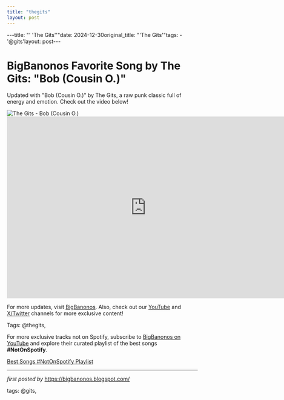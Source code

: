 ```yaml
---
title: "thegits"
layout: post
---
```

---title: "' 'The Gits''"date: 2024-12-30original_title: "'The Gits'"tags:  - '@gits'layout: post---<!-- Title of the Post --><h1 >BigBanonos Favorite Song by The Gits: "Bob (Cousin O.)"</h1> <!-- Introductory Text --><p >Updated with "Bob (Cousin O.)" by The Gits, a raw punk classic full of energy and emotion. Check out the video below!</p> <!-- Featured Image --><div > <img src="https://i.scdn.co/image/ab67616d0000b273e5ced97c47f4f3cb36df275b" alt="The Gits - Bob (Cousin O.)" /></div> <!-- YouTube Video Embed --><div > <iframe width="733" height="480" src="https://www.youtube.com/embed/S2AyszA_gsY" title="The Gits - Bob (Cousin O.)" frameborder="0" allow="accelerometer; autoplay; clipboard-write; encrypted-media; gyroscope; picture-in-picture; web-share" referrerpolicy="strict-origin-when-cross-origin" allowfullscreen></iframe></div> <!-- Footer Links --><div > <p>For more updates, visit <a href="https://bigbanonos.blogspot.com/" target="_blank">BigBanonos</a>. Also, check out our <a href="https://www.youtube.com/@BigBanonos" target="_blank">YouTube</a> and <a href="https://x.com/bigbanonos" target="_blank">X/Twitter</a> channels for more exclusive content!</p></div> <!-- Tags --><p >Tags: @thegits,</p><!--Subscribe and Playlist Links--><div>    <p>For more exclusive tracks not on Spotify, subscribe to <a href="https://www.youtube.com/@BigBanonos" target="_blank">BigBanonos on YouTube</a> and explore their curated playlist of the best songs <strong>#NotOnSpotify</strong>.</p>    <p><a href="https://www.youtube.com/playlist?list=PLtuNtuTatqI0kFahUCbtbfenC_ET5O_tr" target="_blank">Best Songs #NotOnSpotify Playlist<br /></a></p></div><hr /><p><em>first posted by</em> <a href="https://bigbanonos.blogspot.com/" rel="noopener" target="_new">https://bigbanonos.blogspot.com/</a></p><p>tags: @gits,</p>